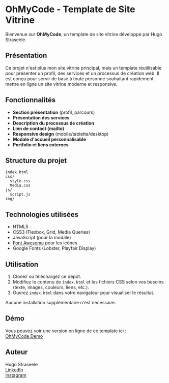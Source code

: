 # OhMyCode - Template de Site Vitrine

Bienvenue sur **OhMyCode**, un template de site vitrine développé par Hugo Straseele.

## Présentation

Ce projet n'est plus mon site vitrine principal, mais un template réutilisable pour présenter un profil, des services et un processus de création web. Il est conçu pour servir de base à toute personne souhaitant rapidement mettre en ligne un site vitrine moderne et responsive.

## Fonctionnalités

- **Section présentation** (profil, parcours)
- **Présentation des services**
- **Description du processus de création**
- **Lien de contact (mailto)**
- **Responsive design** (mobile/tablette/desktop)
- **Modale d'accueil personnalisable**
- **Portfolio et liens externes**

## Structure du projet

```
index.html
css/
  style.css
  Media.css
js/
  script.js
img/
```

## Technologies utilisées

- HTML5
- CSS3 (Flexbox, Grid, Media Queries)
- JavaScript (pour la modale)
- [Font Awesome](https://fontawesome.com/) pour les icônes
- Google Fonts (Lobster, Playfair Display)

## Utilisation

1. Clonez ou téléchargez ce dépôt.
2. Modifiez le contenu de `index.html` et les fichiers CSS selon vos besoins (texte, images, couleurs, liens, etc.).
3. Ouvrez `index.html` dans votre navigateur pour visualiser le résultat.

Aucune installation supplémentaire n'est nécessaire.

## Démo

Vous pouvez voir une version en ligne de ce template ici :  
[OhMyCode Demo](https://montsy744.github.io/OhMyCode/)

## Auteur

Hugo Straseele  
[LinkedIn](https://www.linkedin.com/in/hugo-straseele-187569337/)  
[Instagram](https://www.instagram.com/straseele_hugo/)

